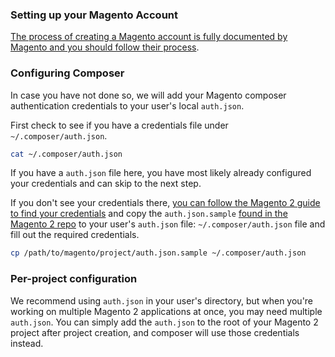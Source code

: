### Setting up your Magento Account
[The process of creating a Magento account is fully documented by Magento and you should follow their process](https://docs.magento.com/m2/ce/user_guide/magento/magento-account-create.html). 

### Configuring Composer
In case you have not done so, we will add your Magento composer authentication credentials to your user's local `auth.json`.

First check to see if you have a credentials file under `~/.composer/auth.json`.

```bash
cat ~/.composer/auth.json
```

If you have a `auth.json` file here, you have most likely already configured your credentials and can skip to the next step.

If you don't see your credentials there, [you can follow the Magento 2 guide to find your credentials](https://devdocs.magento.com/guides/v2.3/install-gde/prereq/connect-auth.html) and copy the `auth.json.sample` [found in the Magento 2 repo](https://github.com/magento/magento2/blob/2.4-develop/auth.json.sample) to your user's `auth.json` file: `~/.composer/auth.json` file and fill out the required credentials.

```bash
cp /path/to/magento/project/auth.json.sample ~/.composer/auth.json
``` 

### Per-project configuration
We recommend using `auth.json` in your user's directory, but when you're working on multiple Magento 2 applications at once, you may need multiple `auth.json`. You can simply add the `auth.json` to the root of your Magento 2 project after project creation, and composer will use those credentials instead.